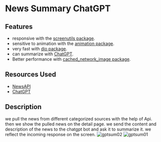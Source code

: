 # News Summary ChatGPT
## Features
+ responsive with the [screenutils package](https://pub.dev/packages/flutter_screenutil).
+ sensitive to animation with the [animation package](https://pub.dev/packages/flutter_animate).
+ very fast with [dio package](https://pub.dev/packages/dio).
+ can summarize with [ChatGPT](https://chat.openai.com).
+ Better performance with [cached_network_image package](https://pub.dev/packages/cached_network_image).
## Resources Used
+ [NewsAPI](https://newsapi.org/)
+ [ChatGPT](https://chat.openai.com)

## Description
we pull the news from different categorized sources with the help of Api. then we show the pulled news on the detail page. we send the content and description of the news to the chatgpt bot and ask it to summarize it. we reflect the incoming response on the screen.
![gptsum02](https://github.com/synarda/Movie-App/assets/67860630/35ae15fc-96ad-4a4e-9ce8-8a1eb8d13974)
![gptsum01](https://github.com/synarda/Movie-App/assets/67860630/0ec28ec2-e106-49af-9435-b82f9e36073d)

